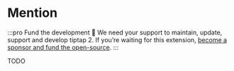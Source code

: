 # Mention

:::pro Fund the development 💖
We need your support to maintain, update, support and develop tiptap 2. If you’re waiting for this extension, [become a sponsor and fund the open-source](/sponsor).
:::

TODO
